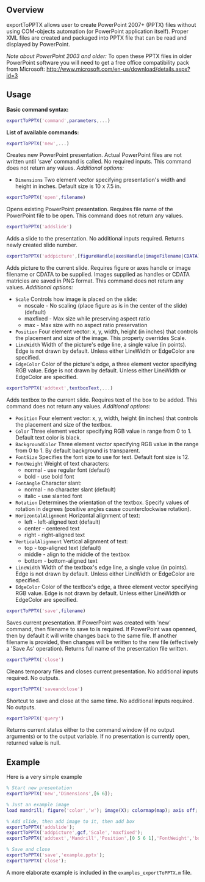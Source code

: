 ## Overview

exportToPPTX allows user to create PowerPoint 2007+ (PPTX) files without using COM-objects automation (or PowerPoint application itself). Proper XML files are created and packaged into PPTX file that can be read and displayed by PowerPoint.

*Note about PowerPoint 2003 and older:* To open these PPTX files in older PowerPoint software you will need to get a free office compatibility pack from Microsoft: http://www.microsoft.com/en-us/download/details.aspx?id=3

## Usage

**Basic command syntax:**
```matlab
exportToPPTX('command',parameters,...)
```
    
**List of available commands:**

```matlab
exportToPPTX('new',...)
```

Creates new PowerPoint presentation. Actual PowerPoint files are not written until 'save' command is called. No required inputs. This command does not return any values. *Additional options:*
* `Dimensions` Two element vector specifying presentation's width and height in inches. Default size is 10 x 7.5 in.

```matlab
exportToPPTX('open',filename)
```

Opens existing PowerPoint presentation. Requires file name of the PowerPoint file to be open. This command does not return any values.

```matlab
exportToPPTX('addslide')
```

Adds a slide to the presentation. No additional inputs required. Returns newly created slide number.

```matlab
exportToPPTX('addpicture',[figureHandle|axesHandle|imageFilename|CDATA],...)
```

Adds picture to the current slide. Requires figure or axes handle or image filename or CDATA to be supplied. Images supplied as handles or CDATA matricies are saved in PNG format. This command does not return any values. *Additional options:*
* `Scale` Controls how image is placed on the slide:
    * noscale - No scaling (place figure as is in the center of the slide) (default)
    * maxfixed - Max size while preserving aspect ratio
    * max - Max size with no aspect ratio preservation
* `Position` Four element vector: x, y, width, height (in inches) that controls the placement and size of the image. This property overrides Scale.
* `LineWidth` Width of the picture's edge line, a single value (in points). Edge is not drawn by default. Unless either LineWidth or EdgeColor are specified. 
* `EdgeColor` Color of the picture's edge, a three element vector specifying RGB value. Edge is not drawn by default. Unless either LineWidth or EdgeColor are specified. 

```matlab
exportToPPTX('addtext',textboxText,...)
```

Adds textbox to the current slide. Requires text of the box to be added. This command does not return any values. *Additional options:*
* `Position` Four element vector: x, y, width, height (in inches) that controls the placement and size of the textbox.
* `Color` Three element vector specifying RGB value in range from 0 to 1. Default text color is black.
* `BackgroundColor` Three element vector specifying RGB value in the range from 0 to 1. By default background is transparent.
* `FontSize` Specifies the font size to use for text. Default font size is 12.
* `FontWeight` Weight of text characters:
    * normal - use regular font (default)
    * bold - use bold font
* `FontAngle` Character slant:
    * normal - no character slant (default)
    * italic - use slanted font
* `Rotation` Determines the orientation of the textbox. Specify values of rotation in degrees (positive angles cause counterclockwise rotation).
* `HorizontalAlignment` Horizontal alignment of text:
    * left - left-aligned text (default)
    * center - centered text
    * right - right-aligned text
* `VerticalAlignment` Vertical alignment of text:
    * top - top-aligned text (default)
    * middle - align to the middle of the textbox
    * bottom - bottom-aligned text
* `LineWidth` Width of the textbox's edge line, a single value (in points). Edge is not drawn by default. Unless either LineWidth or EdgeColor are specified. 
* `EdgeColor` Color of the textbox's edge, a three element vector specifying RGB value. Edge is not drawn by default. Unless either LineWidth or EdgeColor are specified. 

```matlab
exportToPPTX('save',filename)
```

Saves current presentation. If PowerPoint was created with 'new' command, then filename to save to is required. If PowerPoint was openned, then by default it will write changes back to the same file. If another filename is provided, then changes will be written to the new file (effectively a 'Save As' operation). Returns full name of the presentation file written.

```matlab
exportToPPTX('close')
```

Cleans temporary files and closes current presentation. No additional inputs required. No outputs.

```matlab
exportToPPTX('saveandclose')
```

Shortcut to save and close at the same time. No additional inputs required. No outputs.

```matlab
exportToPPTX('query')
```

Returns current status either to the command window (if no output arguments) or to the output variable. If no presentation is currently open, returned value is null.

## Example

Here is a very simple example

```matlab
% Start new presentation
exportToPPTX('new','Dimensions',[6 6]);

% Just an example image
load mandrill; figure('color','w'); image(X); colormap(map); axis off; axis image;

% Add slide, then add image to it, then add box
exportToPPTX('addslide');
exportToPPTX('addpicture',gcf,'Scale','maxfixed');
exportToPPTX('addtext','Mandrill','Position',[0 5 6 1],'FontWeight','bold','HorizontalAlignment','center','VerticalAlignment','bottom');

% Save and close
exportToPPTX('save','example.pptx');
exportToPPTX('close');
```

A more elaborate example is included in the `examples_exportToPPTX.m` file.
